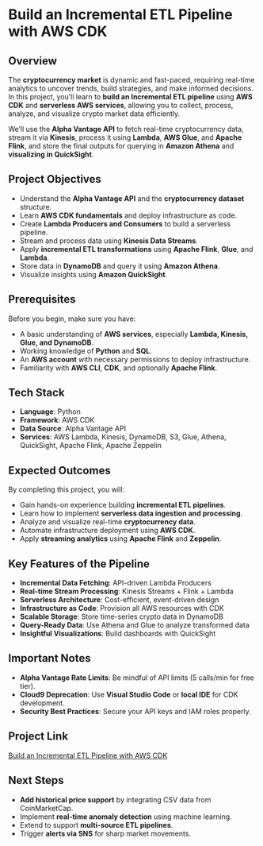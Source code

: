 # Build an Incremental ETL Pipeline with AWS CDK  

## Overview  

The **cryptocurrency market** is dynamic and fast-paced, requiring real-time analytics to uncover trends, build strategies, and make informed decisions. In this project, you’ll learn to **build an Incremental ETL pipeline** using **AWS CDK** and **serverless AWS services**, allowing you to collect, process, analyze, and visualize crypto market data efficiently.  

We’ll use the **Alpha Vantage API** to fetch real-time cryptocurrency data, stream it via **Kinesis**, process it using **Lambda**, **AWS Glue**, and **Apache Flink**, and store the final outputs for querying in **Amazon Athena** and **visualizing in QuickSight**.  

## Project Objectives  

- Understand the **Alpha Vantage API** and the **cryptocurrency dataset** structure.  
- Learn **AWS CDK fundamentals** and deploy infrastructure as code.  
- Create **Lambda Producers and Consumers** to build a serverless pipeline.  
- Stream and process data using **Kinesis Data Streams**.  
- Apply **incremental ETL transformations** using **Apache Flink**, **Glue**, and **Lambda**.  
- Store data in **DynamoDB** and query it using **Amazon Athena**.  
- Visualize insights using **Amazon QuickSight**.  

## Prerequisites  

Before you begin, make sure you have:  

- A basic understanding of **AWS services**, especially **Lambda, Kinesis, Glue, and DynamoDB**.  
- Working knowledge of **Python** and **SQL**.  
- An **AWS account** with necessary permissions to deploy infrastructure.  
- Familiarity with **AWS CLI**, **CDK**, and optionally **Apache Flink**.  

## Tech Stack  

- **Language**: Python  
- **Framework**: AWS CDK  
- **Data Source**: Alpha Vantage API  
- **Services**: AWS Lambda, Kinesis, DynamoDB, S3, Glue, Athena, QuickSight, Apache Flink, Apache Zeppelin  

## Expected Outcomes  

By completing this project, you will:  

- Gain hands-on experience building **incremental ETL pipelines**.  
- Learn how to implement **serverless data ingestion and processing**.  
- Analyze and visualize real-time **cryptocurrency data**.  
- Automate infrastructure deployment using **AWS CDK**.  
- Apply **streaming analytics** using **Apache Flink** and **Zeppelin**.  

## Key Features of the Pipeline  

- **Incremental Data Fetching**: API-driven Lambda Producers
- **Real-time Stream Processing**: Kinesis Streams + Flink + Lambda  
- **Serverless Architecture**: Cost-efficient, event-driven design  
- **Infrastructure as Code**: Provision all AWS resources with CDK  
- **Scalable Storage**: Store time-series crypto data in DynamoDB  
- **Query-Ready Data**: Use Athena and Glue to analyze transformed data  
- **Insightful Visualizations**: Build dashboards with QuickSight  

## Important Notes  

- **Alpha Vantage Rate Limits**: Be mindful of API limits (5 calls/min for free tier).  
- **Cloud9 Deprecation**: Use **Visual Studio Code** or **local IDE** for CDK development.  
- **Security Best Practices**: Secure your API keys and IAM roles properly.  

## Project Link  

[Build an Incremental ETL Pipeline with AWS CDK](<https://www.projectpro.io/project-use-case/building-data-warehouse-using-apache-spark-hive>)  

## Next Steps  

- **Add historical price support** by integrating CSV data from CoinMarketCap.  
- Implement **real-time anomaly detection** using machine learning.  
- Extend to support **multi-source ETL pipelines**.  
- Trigger **alerts via SNS** for sharp market movements.  
